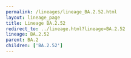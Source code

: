 ```yaml
---
permalink: /lineages/lineage_BA.2.52.html
layout: lineage_page
title: Lineage BA.2.52
redirect_to: ../lineage.html?lineage=BA.2.52
lineage: BA.2.52
parent: BA.2
children: ['BA.2.52']
---
```

